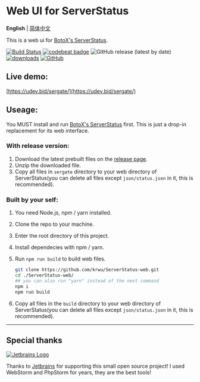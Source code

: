 # Web UI for ServerStatus

**English** | [简体中文](README.zh_CN.md)

This is a web ui for [BotoX's ServerStatus](https://github.com/BotoX/ServerStatus/).

[![Build Status](https://travis-ci.com/krwu/ServerStatus-web.svg?branch=master)](https://travis-ci.com/krwu/ServerStatus-web)
[![codebeat badge](https://codebeat.co/badges/038ea692-7cec-47dc-add2-2a59b6a5d89c)](https://codebeat.co/projects/github-com-krwu-serverstatus-web-master)
![GitHub release (latest by date)](https://img.shields.io/github/v/release/krwu/serverstatus-web.svg)
[![downloads](https://img.shields.io/github/downloads/krwu/ServerStatus-web/total)](https://github.com/krwu/ServerStatus-web/releases)
[![GitHub](https://img.shields.io/github/license/krwu/ServerStatus-web)](https://github.com/krwu/ServerStatus-web/blob/master/COPYING.txt)

## Live demo:

[https://udev.bid/sergate/](https://udev.bid/sergate/)

## Useage:

You MUST install and run [BotoX's ServerStatus](https://github.com/BotoX/ServerStatus/) first. This is just a drop-in replacement for its web interface.

### **With release version:**

1. Download the latest prebuilt files on the [release page](https://github.com/krwu/ServerStatus-web/releases).
2. Unzip the downloaded file.
3. Copy all files in `sergate` directory to your web directory of ServerStatus(you can delete all files except `json/status.json` in it, this is recommended).

### **Built by your self:**

1. You need Node.js, npm / yarn installed.
2. Clone the repo to your machine.
3. Enter the root directory of this project.
4. Install dependecies with npm / yarn.
5. Run `npm run build` to build web files.

   ```bash
   git clone https://github.com/krwu/ServerStatus-web.git
   cd ./ServerStatus-web/
   ## you can also run "yarn" instead of the next command
   npm i
   npm run build
   ```

6. Copy all files in the `build` directory to your web directory of ServerStatus(you can delete all files except `json/status.json` in it, this is recommended).

---

## Special thanks

[![Jetbrains Logo](https://krwu.github.io/img/jetbrains.svg)](https://www.jetbrains.com/?from=WebUiForServerStatus)

Thanks to [Jetbrains](https://www.jetbrains.com/?from=WebUiForServerStatus) for supporting this small open source project! I used WebStorm and PhpStorm for years, they are the best tools!
